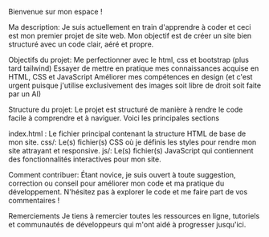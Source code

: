 Bienvenue sur mon espace !

Ma description:
Je suis actuellement en train d'apprendre à coder et ceci est mon premier projet de site web. Mon objectif est de créer un site bien structuré avec un code clair, aéré et propre.

Objectifs du projet:
Me perfectionner avec le html, css et bootstrap (plus tard tailwind)
Essayer de mettre en pratique mes connaissances acquise en HTML, CSS et JavaScript
Améliorer mes compétences en design (et c'est urgent puisque j'utilise exclusivement des images soit libre de droit soit faite par un AI)

Structure du projet:
Le projet est structuré de manière à rendre le code facile à comprendre et à naviguer. Voici les principales sections 

index.html : Le fichier principal contenant la structure HTML de base de mon site.
css/: Le(s) fichier(s) CSS où je définis les styles pour rendre mon site attrayant et responsive.
js/: Le(s) fichier(s) JavaScript qui contiennent des fonctionnalités interactives pour mon site.

Comment contribuer:
Étant novice, je suis ouvert à toute suggestion, correction ou conseil pour améliorer mon code et ma pratique du développement. N'hésitez pas à explorer le code et me faire part de vos commentaires !

Remerciements
Je tiens à remercier toutes les ressources en ligne, tutoriels et communautés de développeurs qui m'ont aidé à progresser jusqu'ici.


